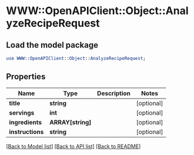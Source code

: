 # WWW::OpenAPIClient::Object::AnalyzeRecipeRequest

## Load the model package
```perl
use WWW::OpenAPIClient::Object::AnalyzeRecipeRequest;
```

## Properties
Name | Type | Description | Notes
------------ | ------------- | ------------- | -------------
**title** | **string** |  | [optional] 
**servings** | **int** |  | [optional] 
**ingredients** | **ARRAY[string]** |  | [optional] 
**instructions** | **string** |  | [optional] 

[[Back to Model list]](../README.md#documentation-for-models) [[Back to API list]](../README.md#documentation-for-api-endpoints) [[Back to README]](../README.md)


